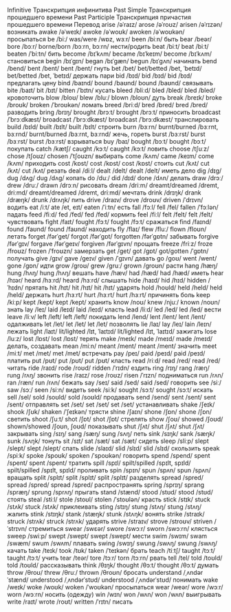 
Infinitive	Транскрипция инфинитива	Past Simple	Транскрипция прошедшего времени	Past Participle	Транскрипция причастия прошедшего времени	Перевод
arise	/əˈraɪz/	arose	/əˈroʊz/	arisen	/əˈrɪzən/	возникать
awake	/əˈweɪk/	awoke	/əˈwoʊk/	awoken	/əˈwoʊkən/	просыпаться
be	/biː/	was/were	/wɒz, wɜːr/	been	/biːn/	быть
bear	/beər/	bore	/bɔːr/	borne/born	/bɔːrn, bɔːrn/	нести/родить
beat	/biːt/	beat	/biːt/	beaten	/ˈbiːtn/	бить
become	/bɪˈkʌm/	became	/bɪˈkeɪm/	become	/bɪˈkʌm/	становиться
begin	/bɪˈɡɪn/	began	/bɪˈɡæn/	begun	/bɪˈɡʌn/	начинать
bend	/bend/	bent	/bent/	bent	/bent/	гнуть
bet	/bet/	bet/betted	/bet, ˈbetɪd/	bet/betted	/bet, ˈbetɪd/	держать пари
bid	/bɪd/	bid	/bɪd/	bid	/bɪd/	предлагать цену
bind	/baɪnd/	bound	/baʊnd/	bound	/baʊnd/	связывать
bite	/baɪt/	bit	/bɪt/	bitten	/ˈbɪtn/	кусать
bleed	/bliːd/	bled	/bled/	bled	/bled/	кровоточить
blow	/bloʊ/	blew	/bluː/	blown	/bloʊn/	дуть
break	/breɪk/	broke	/broʊk/	broken	/ˈbroʊkən/	ломать
breed	/briːd/	bred	/bred/	bred	/bred/	разводить
bring	/brɪŋ/	brought	/brɔːt/	brought	/brɔːt/	приносить
broadcast	/ˈbrɔːdkæst/	broadcast	/ˈbrɔːdkæst/	broadcast	/ˈbrɔːdkæst/	транслировать
build	/bɪld/	built	/bɪlt/	built	/bɪlt/	строить
burn	/bɜːrn/	burnt/burned	/bɜːrnt, bɜːrnd/	burnt/burned	/bɜːrnt, bɜːrnd/	жечь, гореть
burst	/bɜːrst/	burst	/bɜːrst/	burst	/bɜːrst/	взрываться
buy	/baɪ/	bought	/bɔːt/	bought	/bɔːt/	покупать
catch	/kætʃ/	caught	/kɔːt/	caught	/kɔːt/	ловить
choose	/tʃuːz/	chose	/tʃoʊz/	chosen	/ˈtʃoʊzn/	выбирать
come	/kʌm/	came	/keɪm/	come	/kʌm/	приходить
cost	/kɒst/	cost	/kɒst/	cost	/kɒst/	стоить
cut	/kʌt/	cut	/kʌt/	cut	/kʌt/	резать
deal	/diːl/	dealt	/delt/	dealt	/delt/	иметь дело
dig	/dɪɡ/	dug	/dʌɡ/	dug	/dʌɡ/	копать
do	/duː/	did	/dɪd/	done	/dʌn/	делать
draw	/drɔː/	drew	/druː/	drawn	/drɔːn/	рисовать
dream	/driːm/	dreamt/dreamed	/dremt, driːmd/	dreamt/dreamed	/dremt, driːmd/	мечтать
drink	/drɪŋk/	drank	/dræŋk/	drunk	/drʌŋk/	пить
drive	/draɪv/	drove	/droʊv/	driven	/ˈdrɪvn/	водить
eat	/iːt/	ate	/et, eɪt/	eaten	/ˈiːtn/	есть
fall	/fɔːl/	fell	/fel/	fallen	/ˈfɔːlən/	падать
feed	/fiːd/	fed	/fed/	fed	/fed/	кормить
feel	/fiːl/	felt	/felt/	felt	/felt/	чувствовать
fight	/faɪt/	fought	/fɔːt/	fought	/fɔːt/	сражаться
find	/faɪnd/	found	/faʊnd/	found	/faʊnd/	находить
fly	/flaɪ/	flew	/fluː/	flown	/floʊn/	летать
forget	/fərˈɡet/	forgot	/fərˈɡɒt/	forgotten	/fərˈɡɒtn/	забывать
forgive	/fərˈɡɪv/	forgave	/fərˈɡeɪv/	forgiven	/fərˈɡɪvn/	прощать
freeze	/friːz/	froze	/froʊz/	frozen	/ˈfroʊzn/	замерзать
get	/ɡet/	got	/ɡɒt/	got/gotten	/ˈɡɒtn/	получать
give	/ɡɪv/	gave	/ɡeɪv/	given	/ˈɡɪvn/	давать
go	/ɡoʊ/	went	/went/	gone	/ɡɒn/	идти
grow	/ɡroʊ/	grew	/ɡruː/	grown	/ɡroʊn/	расти
hang	/hæŋ/	hung	/hʌŋ/	hung	/hʌŋ/	вешать
have	/hæv/	had	/hæd/	had	/hæd/	иметь
hear	/hɪər/	heard	/hɜːrd/	heard	/hɜːrd/	слышать
hide	/haɪd/	hid	/hɪd/	hidden	/ˈhɪdn/	прятать
hit	/hɪt/	hit	/hɪt/	hit	/hɪt/	ударять
hold	/hoʊld/	held	/held/	held	/held/	держать
hurt	/hɜːrt/	hurt	/hɜːrt/	hurt	/hɜːrt/	причинять боль
keep	/kiːp/	kept	/kept/	kept	/kept/	хранить
know	/noʊ/	knew	/njuː/	known	/noʊn/	знать
lay	/leɪ/	laid	/leɪd/	laid	/leɪd/	класть
lead	/liːd/	led	/led/	led	/led/	вести
leave	/liːv/	left	/left/	left	/left/	покидать
lend	/lend/	lent	/lent/	lent	/lent/	одалживать
let	/let/	let	/let/	let	/let/	позволять
lie	/laɪ/	lay	/leɪ/	lain	/leɪn/	лежать
light	/laɪt/	lit/lighted	/lɪt, ˈlaɪtɪd/	lit/lighted	/lɪt, ˈlaɪtɪd/	зажигать
lose	/luːz/	lost	/lɒst/	lost	/lɒst/	терять
make	/meɪk/	made	/meɪd/	made	/meɪd/	делать, создавать
mean	/miːn/	meant	/ment/	meant	/ment/	значить
meet	/miːt/	met	/met/	met	/met/	встречать
pay	/peɪ/	paid	/peɪd/	paid	/peɪd/	платить
put	/pʊt/	put	/pʊt/	put	/pʊt/	класть
read	/riːd/	read	/red/	read	/red/	читать
ride	/raɪd/	rode	/roʊd/	ridden	/ˈrɪdn/	ездить
ring	/rɪŋ/	rang	/ræŋ/	rung	/rʌŋ/	звонить
rise	/raɪz/	rose	/roʊz/	risen	/ˈrɪzn/	подниматься
run	/rʌn/	ran	/ræn/	run	/rʌn/	бежать
say	/seɪ/	said	/sed/	said	/sed/	говорить
see	/siː/	saw	/sɔː/	seen	/siːn/	видеть
seek	/siːk/	sought	/sɔːt/	sought	/sɔːt/	искать
sell	/sel/	sold	/soʊld/	sold	/soʊld/	продавать
send	/send/	sent	/sent/	sent	/sent/	отправлять
set	/set/	set	/set/	set	/set/	устанавливать
shake	/ʃeɪk/	shook	/ʃʊk/	shaken	/ˈʃeɪkən/	трясти
shine	/ʃaɪn/	shone	/ʃɒn/	shone	/ʃɒn/	светить
shoot	/ʃuːt/	shot	/ʃɒt/	shot	/ʃɒt/	стрелять
show	/ʃoʊ/	showed	/ʃoʊd/	shown/showed	/ʃoʊn, ʃoʊd/	показывать
shut	/ʃʌt/	shut	/ʃʌt/	shut	/ʃʌt/	закрывать
sing	/sɪŋ/	sang	/sæŋ/	sung	/sʌŋ/	петь
sink	/sɪŋk/	sank	/sæŋk/	sunk	/sʌŋk/	тонуть
sit	/sɪt/	sat	/sæt/	sat	/sæt/	сидеть
sleep	/sliːp/	slept	/slept/	slept	/slept/	спать
slide	/slaɪd/	slid	/slɪd/	slid	/slɪd/	скользить
speak	/spiːk/	spoke	/spoʊk/	spoken	/ˈspoʊkən/	говорить
spend	/spend/	spent	/spent/	spent	/spent/	тратить
spill	/spɪl/	spilt/spilled	/spɪlt, spɪld/	spilt/spilled	/spɪlt, spɪld/	проливать
spin	/spɪn/	spun	/spʌn/	spun	/spʌn/	вращать
split	/splɪt/	split	/splɪt/	split	/splɪt/	разделять
spread	/spred/	spread	/spred/	spread	/spred/	распространять
spring	/sprɪŋ/	sprang	/spræŋ/	sprung	/sprʌŋ/	прыгать
stand	/stænd/	stood	/stʊd/	stood	/stʊd/	стоять
steal	/stiːl/	stole	/stoʊl/	stolen	/ˈstoʊlən/	красть
stick	/stɪk/	stuck	/stʌk/	stuck	/stʌk/	приклеивать
sting	/stɪŋ/	stung	/stʌŋ/	stung	/stʌŋ/	жалить
stink	/stɪŋk/	stank	/stæŋk/	stunk	/stʌŋk/	вонять
strike	/straɪk/	struck	/strʌk/	struck	/strʌk/	ударять
strive	/straɪv/	strove	/stroʊv/	striven	/ˈstrɪvn/	стремиться
swear	/swɛər/	swore	/swɔːr/	sworn	/swɔːrn/	клясться
sweep	/swiːp/	swept	/swept/	swept	/swept/	мести
swim	/swɪm/	swam	/swæm/	swum	/swʌm/	плавать
swing	/swɪŋ/	swung	/swʌŋ/	swung	/swʌŋ/	качать
take	/teɪk/	took	/tʊk/	taken	/ˈteɪkən/	брать
teach	/tiːtʃ/	taught	/tɔːt/	taught	/tɔːt/	учить
tear	/teər/	tore	/tɔːr/	torn	/tɔːrn/	рвать
tell	/tel/	told	/toʊld/	told	/toʊld/	рассказывать
think	/θɪŋk/	thought	/θɔːt/	thought	/θɔːt/	думать
throw	/θroʊ/	threw	/θruː/	thrown	/θroʊn/	бросать
understand	/ˌʌndərˈstænd/	understood	/ˌʌndərˈstʊd/	understood	/ˌʌndərˈstʊd/	понимать
wake	/weɪk/	woke	/woʊk/	woken	/ˈwoʊkən/	просыпаться
wear	/weər/	wore	/wɔːr/	worn	/wɔːrn/	носить (одежду)
win	/wɪn/	won	/wʌn/	won	/wʌn/	выигрывать
write	/raɪt/	wrote	/roʊt/	written	/ˈrɪtn/	писать